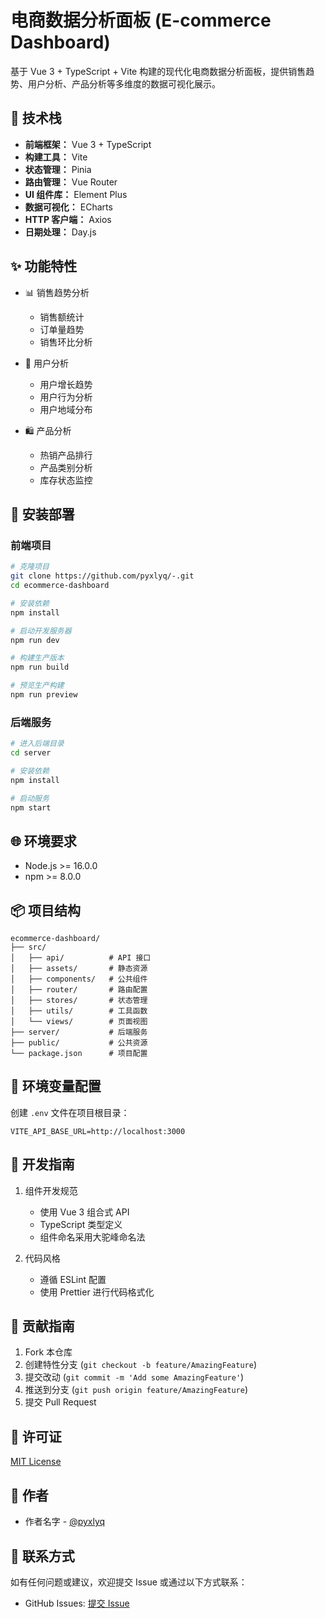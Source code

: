# 电商数据分析面板 (E-commerce Dashboard)

基于 Vue 3 + TypeScript + Vite 构建的现代化电商数据分析面板，提供销售趋势、用户分析、产品分析等多维度的数据可视化展示。

## 🚀 技术栈

- **前端框架：** Vue 3 + TypeScript
- **构建工具：** Vite
- **状态管理：** Pinia
- **路由管理：** Vue Router
- **UI 组件库：** Element Plus
- **数据可视化：** ECharts
- **HTTP 客户端：** Axios
- **日期处理：** Day.js

## ✨ 功能特性

- 📊 销售趋势分析

  - 销售额统计
  - 订单量趋势
  - 销售环比分析

- 👥 用户分析

  - 用户增长趋势
  - 用户行为分析
  - 用户地域分布

- 🛍️ 产品分析
  - 热销产品排行
  - 产品类别分析
  - 库存状态监控

## 🔧 安装部署

### 前端项目

```bash
# 克隆项目
git clone https://github.com/pyxlyq/-.git
cd ecommerce-dashboard

# 安装依赖
npm install

# 启动开发服务器
npm run dev

# 构建生产版本
npm run build

# 预览生产构建
npm run preview
```

### 后端服务

```bash
# 进入后端目录
cd server

# 安装依赖
npm install

# 启动服务
npm start
```

## 🌐 环境要求

- Node.js >= 16.0.0
- npm >= 8.0.0

## 📦 项目结构

```
ecommerce-dashboard/
├── src/
│   ├── api/          # API 接口
│   ├── assets/       # 静态资源
│   ├── components/   # 公共组件
│   ├── router/       # 路由配置
│   ├── stores/       # 状态管理
│   ├── utils/        # 工具函数
│   └── views/        # 页面视图
├── server/           # 后端服务
├── public/           # 公共资源
└── package.json      # 项目配置
```

## 🔐 环境变量配置

创建 `.env` 文件在项目根目录：

```env
VITE_API_BASE_URL=http://localhost:3000
```

## 📝 开发指南

1. 组件开发规范

   - 使用 Vue 3 组合式 API
   - TypeScript 类型定义
   - 组件命名采用大驼峰命名法

2. 代码风格
   - 遵循 ESLint 配置
   - 使用 Prettier 进行代码格式化

## 🤝 贡献指南

1. Fork 本仓库
2. 创建特性分支 (`git checkout -b feature/AmazingFeature`)
3. 提交改动 (`git commit -m 'Add some AmazingFeature'`)
4. 推送到分支 (`git push origin feature/AmazingFeature`)
5. 提交 Pull Request

## 📄 许可证

[MIT License](LICENSE)

## 👥 作者

- 作者名字 - [@pyxlyq](https://github.com/pyxlyq)

## 📮 联系方式

如有任何问题或建议，欢迎提交 Issue 或通过以下方式联系：

- GitHub Issues: [提交 Issue](https://github.com/pyxlyq/-/issues)
